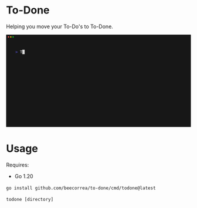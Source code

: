 # To-Done

Helping you move your To-Do's to To-Done.

![A demo showing how todone works](tapes/todone.gif)

# Usage
Requires:
- Go 1.20

`go install github.com/beecorrea/to-done/cmd/todone@latest`

`todone [directory]`